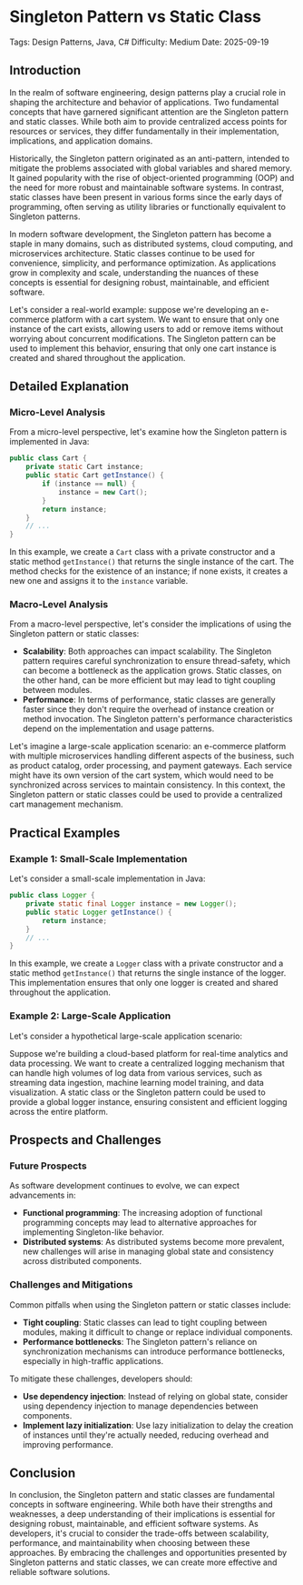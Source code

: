 # Singleton Pattern vs Static Class
Tags: Design Patterns, Java, C#
Difficulty: Medium
Date: 2025-09-19

## Introduction

In the realm of software engineering, design patterns play a crucial role in shaping the architecture and behavior of applications. Two fundamental concepts that have garnered significant attention are the Singleton pattern and static classes. While both aim to provide centralized access points for resources or services, they differ fundamentally in their implementation, implications, and application domains.

Historically, the Singleton pattern originated as an anti-pattern, intended to mitigate the problems associated with global variables and shared memory. It gained popularity with the rise of object-oriented programming (OOP) and the need for more robust and maintainable software systems. In contrast, static classes have been present in various forms since the early days of programming, often serving as utility libraries or functionally equivalent to Singleton patterns.

In modern software development, the Singleton pattern has become a staple in many domains, such as distributed systems, cloud computing, and microservices architecture. Static classes continue to be used for convenience, simplicity, and performance optimization. As applications grow in complexity and scale, understanding the nuances of these concepts is essential for designing robust, maintainable, and efficient software.

Let's consider a real-world example: suppose we're developing an e-commerce platform with a cart system. We want to ensure that only one instance of the cart exists, allowing users to add or remove items without worrying about concurrent modifications. The Singleton pattern can be used to implement this behavior, ensuring that only one cart instance is created and shared throughout the application.

## Detailed Explanation

### Micro-Level Analysis

From a micro-level perspective, let's examine how the Singleton pattern is implemented in Java:
```java
public class Cart {
    private static Cart instance;
    public static Cart getInstance() {
        if (instance == null) {
            instance = new Cart();
        }
        return instance;
    }
    // ...
}
```
In this example, we create a `Cart` class with a private constructor and a static method `getInstance()` that returns the single instance of the cart. The method checks for the existence of an instance; if none exists, it creates a new one and assigns it to the `instance` variable.

### Macro-Level Analysis

From a macro-level perspective, let's consider the implications of using the Singleton pattern or static classes:

* **Scalability**: Both approaches can impact scalability. The Singleton pattern requires careful synchronization to ensure thread-safety, which can become a bottleneck as the application grows. Static classes, on the other hand, can be more efficient but may lead to tight coupling between modules.
* **Performance**: In terms of performance, static classes are generally faster since they don't require the overhead of instance creation or method invocation. The Singleton pattern's performance characteristics depend on the implementation and usage patterns.

Let's imagine a large-scale application scenario: an e-commerce platform with multiple microservices handling different aspects of the business, such as product catalog, order processing, and payment gateways. Each service might have its own version of the cart system, which would need to be synchronized across services to maintain consistency. In this context, the Singleton pattern or static classes could be used to provide a centralized cart management mechanism.

## Practical Examples

### Example 1: Small-Scale Implementation

Let's consider a small-scale implementation in Java:
```java
public class Logger {
    private static final Logger instance = new Logger();
    public static Logger getInstance() {
        return instance;
    }
    // ...
}
```
In this example, we create a `Logger` class with a private constructor and a static method `getInstance()` that returns the single instance of the logger. This implementation ensures that only one logger is created and shared throughout the application.

### Example 2: Large-Scale Application

Let's consider a hypothetical large-scale application scenario:

Suppose we're building a cloud-based platform for real-time analytics and data processing. We want to create a centralized logging mechanism that can handle high volumes of log data from various services, such as streaming data ingestion, machine learning model training, and data visualization. A static class or the Singleton pattern could be used to provide a global logger instance, ensuring consistent and efficient logging across the entire platform.

## Prospects and Challenges

### Future Prospects

As software development continues to evolve, we can expect advancements in:

* **Functional programming**: The increasing adoption of functional programming concepts may lead to alternative approaches for implementing Singleton-like behavior.
* **Distributed systems**: As distributed systems become more prevalent, new challenges will arise in managing global state and consistency across distributed components.

### Challenges and Mitigations

Common pitfalls when using the Singleton pattern or static classes include:

* **Tight coupling**: Static classes can lead to tight coupling between modules, making it difficult to change or replace individual components.
* **Performance bottlenecks**: The Singleton pattern's reliance on synchronization mechanisms can introduce performance bottlenecks, especially in high-traffic applications.

To mitigate these challenges, developers should:

* **Use dependency injection**: Instead of relying on global state, consider using dependency injection to manage dependencies between components.
* **Implement lazy initialization**: Use lazy initialization to delay the creation of instances until they're actually needed, reducing overhead and improving performance.

## Conclusion

In conclusion, the Singleton pattern and static classes are fundamental concepts in software engineering. While both have their strengths and weaknesses, a deep understanding of their implications is essential for designing robust, maintainable, and efficient software systems. As developers, it's crucial to consider the trade-offs between scalability, performance, and maintainability when choosing between these approaches. By embracing the challenges and opportunities presented by Singleton patterns and static classes, we can create more effective and reliable software solutions.